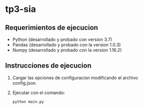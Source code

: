 # tp3-sia


## Requerimientos de ejecucion

- Python (desarrollado y probado con version 3.7)
- Pandas (desarrollado y probado con la version 1.0.3)
- Numpy  (desarrollado y probado con la version 1.16.2)

## Instrucciones de ejecucion

1. Cargar las opciones de configuracion modificando el archivo config.json.

2. Ejecutar con el comando:

    ```sh
    python main.py
    ```
